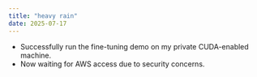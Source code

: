 ```yaml
---
title: "heavy rain"
date: 2025-07-17
---
```


 - Successfully run the fine-tuning demo on my private CUDA-enabled machine.
 - Now waiting for AWS access due to security concerns.